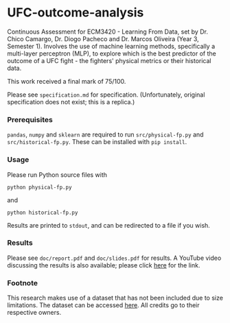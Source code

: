 # UFC-outcome-analysis
Continuous Assessment for ECM3420 - Learning From Data, set by Dr. Chico Camargo, Dr. Diogo Pacheco and Dr. Marcos Oliveira (Year 3, Semester 1). Involves the use of machine learning methods, specifically a multi-layer perceptron (MLP), to explore which is the best predictor of the outcome of a UFC fight - the fighters' physical metrics or their historical data.

This work received a final mark of 75/100.

Please see `specification.md` for specification. (Unfortunately, original specification does not exist; this is a replica.)

### Prerequisites

`pandas`, `numpy` and `sklearn` are required to run `src/physical-fp.py` and `src/historical-fp.py`. These can be installed with `pip install`.

### Usage

Please run Python source files with

```
python physical-fp.py
```

and

```
python historical-fp.py
```

Results are printed to `stdout`, and can be redirected to a file if you wish.

### Results

Please see `doc/report.pdf` and `doc/slides.pdf` for results. A YouTube video discussing the results is also available; please click <a href="https://youtu.be/tM9piZdOQkc">here</a> for the link. 

### Footnote

This research makes use of a dataset that has not been included due to size limitations. The dataset can be accessed <a href=" https://www.kaggle.com/datasets/rajeevw/ufcdata">here</a>. All credits go to their respective owners.
